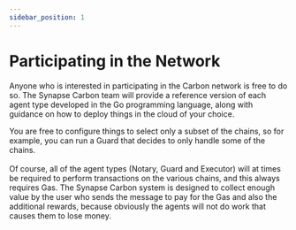 ```yaml
---
sidebar_position: 1
---
```


# Participating in the Network

Anyone who is interested in participating in the Carbon network is free to do so. The Synapse Carbon team will provide a reference version of each agent type developed in the Go programming language, along with guidance on how to deploy things in the cloud of your choice.

You are free to configure things to select only a subset of the chains, so for example, you can run a Guard that decides to only handle some of the chains.
<br/>
<br/>
Of course, all of the agent types (Notary, Guard and Executor) will at times be required to perform transactions on the various chains, and this always requires Gas. The Synapse Carbon system is designed to collect enough value by the user who sends the message to pay for the Gas and also the additional rewards, because obviously the agents will not do work that causes them to lose money.

